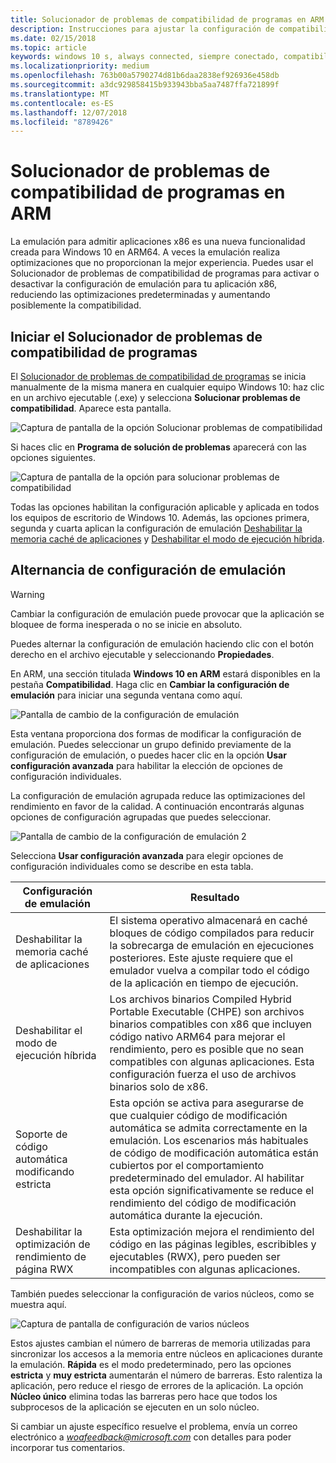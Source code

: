 ```yaml
---
title: Solucionador de problemas de compatibilidad de programas en ARM
description: Instrucciones para ajustar la configuración de compatibilidad si la aplicación no funciona correctamente en ARM
ms.date: 02/15/2018
ms.topic: article
keywords: windows 10 s, always connected, siempre conectado, compatibility troubleshooter, solucionador de problemas de conectividad, windows on ARM, windows en ARM
ms.localizationpriority: medium
ms.openlocfilehash: 763b00a5790274d81b6daa2838ef926936e458db
ms.sourcegitcommit: a3dc929858415b933943bba5aa7487ffa721899f
ms.translationtype: MT
ms.contentlocale: es-ES
ms.lasthandoff: 12/07/2018
ms.locfileid: "8789426"
---
```

# <a name="program-compatibility-troubleshooter-on-arm"></a>Solucionador de problemas de compatibilidad de programas en ARM
La emulación para admitir aplicaciones x86 es una nueva funcionalidad creada para Windows 10 en ARM64. A veces la emulación realiza optimizaciones que no proporcionan la mejor experiencia. Puedes usar el Solucionador de problemas de compatibilidad de programas para activar o desactivar la configuración de emulación para tu aplicación x86, reduciendo las optimizaciones predeterminadas y aumentando posiblemente la compatibilidad.

## <a name="start-the-program-compatibility-troubleshooter"></a>Iniciar el Solucionador de problemas de compatibilidad de programas
El [Solucionador de problemas de compatibilidad de programas](https://support.microsoft.com/en-us/help/15078/windows-make-older-programs-compatible) se inicia manualmente de la misma manera en cualquier equipo Windows 10: haz clic en un archivo ejecutable (.exe) y selecciona **Solucionar problemas de compatibilidad**. Aparece esta pantalla.

![Captura de pantalla de la opción Solucionar problemas de compatibilidad](images/arm/Capture4.png)

Si haces clic en **Programa de solución de problemas** aparecerá con las opciones siguientes.

![Captura de pantalla de la opción para solucionar problemas de compatibilidad](images/arm/Capture5.png)

Todas las opciones habilitan la configuración aplicable y aplicada en todos los equipos de escritorio de Windows 10. Además, las opciones primera, segunda y cuarta aplican la configuración de emulación [Deshabilitar la memoria caché de aplicaciones](#disable-app-cache) y [Deshabilitar el modo de ejecución híbrida](#disable-hybrid-exec-mode).

## <a name="toggling-emulation-settings"></a>Alternancia de configuración de emulación
> [!WARNING]
> Cambiar la configuración de emulación puede provocar que la aplicación se bloquee de forma inesperada o no se inicie en absoluto.

Puedes alternar la configuración de emulación haciendo clic con el botón derecho en el archivo ejecutable y seleccionando **Propiedades**.

En ARM, una sección titulada **Windows 10 en ARM** estará disponibles en la pestaña **Compatibilidad**. Haga clic en **Cambiar la configuración de emulación** para iniciar una segunda ventana como aquí.

![Pantalla de cambio de la configuración de emulación](images/arm/Capture.png)

Esta ventana proporciona dos formas de modificar la configuración de emulación. Puedes seleccionar un grupo definido previamente de la configuración de emulación, o puedes hacer clic en la opción **Usar configuración avanzada** para habilitar la elección de opciones de configuración individuales.

La configuración de emulación agrupada reduce las optimizaciones del rendimiento en favor de la calidad. A continuación encontrarás algunas opciones de configuración agrupadas que puedes seleccionar.

![Pantalla de cambio de la configuración de emulación 2](images/arm/Capture2.png)

Selecciona **Usar configuración avanzada** para elegir opciones de configuración individuales como se describe en esta tabla.

| Configuración de emulación | Resultado |
| ----------------- | ----------- |
| <p id="disable-app-cache">Deshabilitar la memoria caché de aplicaciones</p> | El sistema operativo almacenará en caché bloques de código compilados para reducir la sobrecarga de emulación en ejecuciones posteriores. Este ajuste requiere que el emulador vuelva a compilar todo el código de la aplicación en tiempo de ejecución. |
| <p id="disable-hybrid-exec-mode">Deshabilitar el modo de ejecución híbrida</p> | Los archivos binarios Compiled Hybrid Portable Executable (CHPE) son archivos binarios compatibles con x86 que incluyen código nativo ARM64 para mejorar el rendimiento, pero es posible que no sean compatibles con algunas aplicaciones. Esta configuración fuerza el uso de archivos binarios solo de x86. |
| Soporte de código automática modificando estricta | Esta opción se activa para asegurarse de que cualquier código de modificación automática se admita correctamente en la emulación. Los escenarios más habituales de código de modificación automática están cubiertos por el comportamiento predeterminado del emulador. Al habilitar esta opción significativamente se reduce el rendimiento del código de modificación automática durante la ejecución. |
| Deshabilitar la optimización de rendimiento de página RWX | Esta optimización mejora el rendimiento del código en las páginas legibles, escribibles y ejecutables (RWX), pero pueden ser incompatibles con algunas aplicaciones. |

También puedes seleccionar la configuración de varios núcleos, como se muestra aquí.

![Captura de pantalla de configuración de varios núcleos](images/arm/Capture3.png)

Estos ajustes cambian el número de barreras de memoria utilizadas para sincronizar los accesos a la memoria entre núcleos en aplicaciones durante la emulación. **Rápida** es el modo predeterminado, pero las opciones **estricta** y **muy estricta** aumentarán el número de barreras. Esto ralentiza la aplicación, pero reduce el riesgo de errores de la aplicación. La opción **Núcleo único** elimina todas las barreras pero hace que todos los subprocesos de la aplicación se ejecuten en un solo núcleo.

Si cambiar un ajuste específico resuelve el problema, envía un correo electrónico a *woafeedback@microsoft.com* con detalles para poder incorporar tus comentarios.